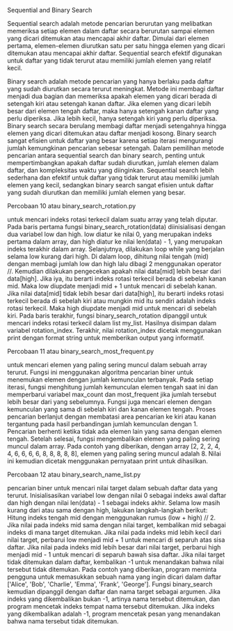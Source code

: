 Sequential and Binary Search

Sequential search adalah metode pencarian berurutan yang melibatkan memeriksa setiap elemen dalam daftar secara berurutan sampai elemen yang dicari ditemukan atau mencapai akhir daftar. Dimulai dari elemen pertama, elemen-elemen diurutkan satu per satu hingga elemen yang dicari ditemukan atau mencapai akhir daftar. Sequential search efektif digunakan untuk daftar yang tidak terurut atau memiliki jumlah elemen yang relatif kecil.

Binary search adalah metode pencarian yang hanya berlaku pada daftar yang sudah diurutkan secara terurut meningkat. Metode ini membagi daftar menjadi dua bagian dan memeriksa apakah elemen yang dicari berada di setengah kiri atau setengah kanan daftar. Jika elemen yang dicari lebih besar dari elemen tengah daftar, maka hanya setengah kanan daftar yang perlu diperiksa. Jika lebih kecil, hanya setengah kiri yang perlu diperiksa. Binary search secara berulang membagi daftar menjadi setengahnya hingga elemen yang dicari ditemukan atau daftar menjadi kosong. Binary search sangat efisien untuk daftar yang besar karena setiap iterasi mengurangi jumlah kemungkinan pencarian sebesar setengah. Dalam pemilihan metode pencarian antara sequential search dan binary search, penting untuk mempertimbangkan apakah daftar sudah diurutkan, jumlah elemen dalam daftar, dan kompleksitas waktu yang diinginkan. Sequential search lebih sederhana dan efektif untuk daftar yang tidak terurut atau memiliki jumlah elemen yang kecil, sedangkan binary search sangat efisien untuk daftar yang sudah diurutkan dan memiliki jumlah elemen yang besar.

Percobaan 10 atau binary_search_rotation.py

untuk mencari indeks rotasi terkecil dalam suatu array yang telah diputar. Pada baris pertama fungsi binary_search_rotation(data) diinisialisasi dengan dua variabel low dan high. low diatur ke nilai 0, yang merupakan indeks pertama dalam array, dan high diatur ke nilai len(data) - 1, yang merupakan indeks terakhir dalam array. Selanjutnya, dilakukan loop while yang berjalan selama low kurang dari high. Di dalam loop, dihitung nilai tengah (mid) dengan membagi jumlah low dan high lalu dibagi 2 menggunakan operator //. Kemudian dilakukan pengecekan apakah nilai data[mid] lebih besar dari data[high]. Jika iya, itu berarti indeks rotasi terkecil berada di sebelah kanan mid. Maka low diupdate menjadi mid + 1 untuk mencari di sebelah kanan. Jika nilai data[mid] tidak lebih besar dari data[high], itu berarti indeks rotasi terkecil berada di sebelah kiri atau mungkin mid itu sendiri adalah indeks rotasi terkecil. Maka high diupdate menjadi mid untuk mencari di sebelah kiri. Pada baris terakhir, fungsi binary_search_rotation dipanggil untuk mencari indeks rotasi terkecil dalam list my_list. Hasilnya disimpan dalam variabel rotation_index. Terakhir, nilai rotation_index dicetak menggunakan print dengan format string untuk memberikan output yang informatif.

Percobaan 11 atau binary_search_most_frequent.py

untuk mencari elemen yang paling sering muncul dalam sebuah array terurut. Fungsi ini menggunakan algoritma pencarian biner untuk menemukan elemen dengan jumlah kemunculan terbanyak. Pada setiap iterasi, fungsi menghitung jumlah kemunculan elemen tengah saat ini dan memperbarui variabel max_count dan most_frequent jika jumlah tersebut lebih besar dari yang sebelumnya. Fungsi juga mencari elemen dengan kemunculan yang sama di sebelah kiri dan kanan elemen tengah. Proses pencarian berlanjut dengan membatasi area pencarian ke kiri atau kanan tergantung pada hasil perbandingan jumlah kemunculan dengan 1. Pencarian berhenti ketika tidak ada elemen lain yang sama dengan elemen tengah. Setelah selesai, fungsi mengembalikan elemen yang paling sering muncul dalam array. Pada contoh yang diberikan, dengan array [2, 2, 2, 4, 4, 6, 6, 6, 6, 8, 8, 8, 8, 8], elemen yang paling sering muncul adalah 8. Nilai ini kemudian dicetak menggunakan pernyataan print untuk dihasilkan.

Percobaan 12 atau binary_search_name_list.py

pencarian biner untuk mencari nilai target dalam sebuah daftar data yang terurut. Inisialisasikan variabel low dengan nilai 0 sebagai indeks awal daftar dan high dengan nilai len(data) - 1 sebagai indeks akhir. Selama low masih kurang dari atau sama dengan high, lakukan langkah-langkah berikut: Hitung indeks tengah mid dengan menggunakan rumus (low + high) // 2. Jika nilai pada indeks mid sama dengan nilai target, kembalikan mid sebagai indeks di mana target ditemukan. Jika nilai pada indeks mid lebih kecil dari nilai target, perbarui low menjadi mid + 1 untuk mencari di separuh atas sisa daftar. Jika nilai pada indeks mid lebih besar dari nilai target, perbarui high menjadi mid - 1 untuk mencari di separuh bawah sisa daftar. Jika nilai target tidak ditemukan dalam daftar, kembalikan -1 untuk menandakan bahwa nilai tersebut tidak ditemukan. Pada contoh yang diberikan, program meminta pengguna untuk memasukkan sebuah nama yang ingin dicari dalam daftar ['Alice', 'Bob', 'Charlie', 'Emma', 'Frank', 'George']. Fungsi binary_search kemudian dipanggil dengan daftar dan nama target sebagai argumen. Jika indeks yang dikembalikan bukan -1, artinya nama tersebut ditemukan, dan program mencetak indeks tempat nama tersebut ditemukan. Jika indeks yang dikembalikan adalah -1, program mencetak pesan yang menandakan bahwa nama tersebut tidak ditemukan.
